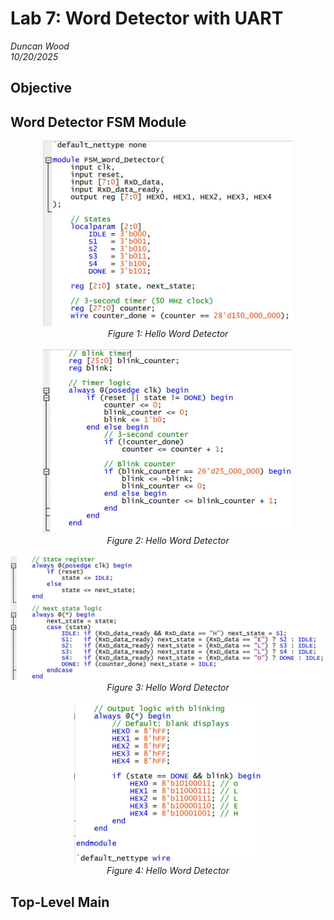 # Lab 7: Word Detector with UART
*Duncan Wood* <br>
*10/20/2025*


## Objective


## Word Detector FSM Module

<div align="center">
  <img src="img/hello_detector_1.jpg" alt="Hello Detector 1" width="400"/><br>
  <em>Figure 1: Hello Word Detector </em>
</div>
<br>
<div align="center">
  <img src="img/hello_detector_2jpg.jpg" alt="Hello Detector 2" width="400"/><br>
  <em>Figure 2: Hello Word Detector </em>
</div>
<br>
<div align="center">
  <img src="img/hello_detector_3jpg.jpg" alt="Hello Detector 3" width="600"/><br>
  <em>Figure 3: Hello Word Detector </em>
</div>
<br>
<div align="center">
  <img src="img/hello_detector_4jpg.jpg" alt="Hello Detector 4" width="300"/><br>
  <em>Figure 4: Hello Word Detector </em>
</div>


## Top-Level Main
